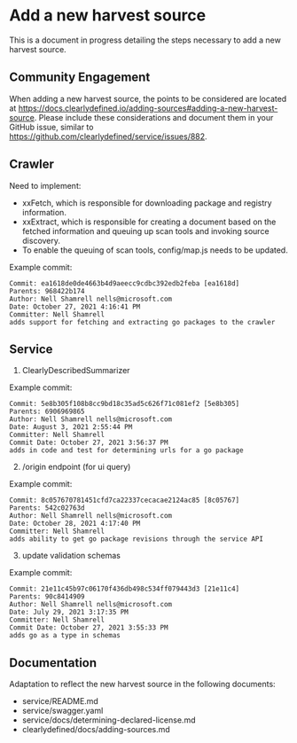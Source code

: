 # Add a new harvest source

This is a document in progress detailing the steps necessary to add a new harvest source.

## Community Engagement
When adding a new harvest source, the points to be considered are located  at https://docs.clearlydefined.io/adding-sources#adding-a-new-harvest-source.  Please include these considerations and document them in your GitHub issue, similar to https://github.com/clearlydefined/service/issues/882.

## Crawler
Need to implement:
- xxFetch, which is responsible for downloading package and registry information.
- xxExtract, which is responsible for creating a document based on the fetched information and queuing up scan tools and invoking source discovery.
- To enable the queuing of scan tools, config/map.js needs to be updated.

Example commit:
```
Commit: ea1618de0de4663b4d9aeecc9cdbc392edb2feba [ea1618d]
Parents: 968422b174
Author: Nell Shamrell nells@microsoft.com
Date: October 27, 2021 4:16:41 PM
Committer: Nell Shamrell
adds support for fetching and extracting go packages to the crawler
```

## Service

1. ClearlyDescribedSummarizer

Example commit:
```
Commit: 5e8b305f108b8cc9bd18c35ad5c626f71c081ef2 [5e8b305]
Parents: 6906969865
Author: Nell Shamrell nells@microsoft.com
Date: August 3, 2021 2:55:44 PM
Committer: Nell Shamrell
Commit Date: October 27, 2021 3:56:37 PM
adds in code and test for determining urls for a go package
```
2. /origin endpoint (for ui query)

Example commit:
```
Commit: 8c057670781451cfd7ca22337cecacae2124ac85 [8c05767]
Parents: 542c02763d
Author: Nell Shamrell nells@microsoft.com
Date: October 28, 2021 4:17:40 PM
Committer: Nell Shamrell
adds ability to get go package revisions through the service API
```
3. update validation schemas

Example commit:
```
Commit: 21e11c45b97c06170f436db498c534ff079443d3 [21e11c4]
Parents: 90c8414909
Author: Nell Shamrell nells@microsoft.com
Date: July 29, 2021 3:17:35 PM
Committer: Nell Shamrell
Commit Date: October 27, 2021 3:55:33 PM
adds go as a type in schemas
```
## Documentation
Adaptation to reflect the new harvest source in the following documents:
- service/README.md
- service/swagger.yaml
- service/docs/determining-declared-license.md
- clearlydefined/docs/adding-sources.md
